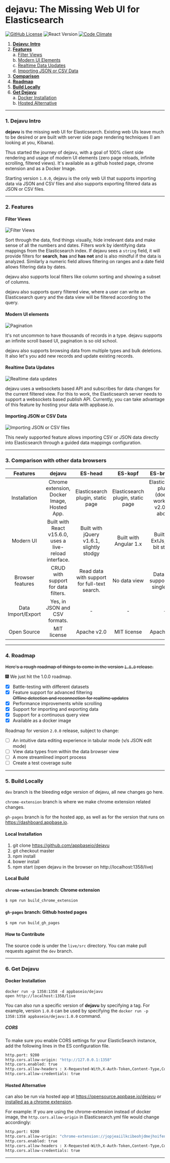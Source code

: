 dejavu: The Missing Web UI for Elasticsearch
====

[![GitHub License](https://img.shields.io/badge/license-MIT-blue.svg)](https://raw.githubusercontent.com/appbaseio/dejavu/dev/LICENSE.md)  ![React Version](https://img.shields.io/badge/react-v15.6-brightgreen.svg)
[![Code Climate](https://codeclimate.com/github/appbaseio/dejaVu/badges/gpa.svg)](https://codeclimate.com/github/appbaseio/dejaVu)

1. **[Dejavu: Intro](#1-dejavu-intro)**   
2. **[Features](#2-features)**  
  a. [Filter Views](#filter-views)  
  b. [Modern UI Elements](#modern-ui-elements)  
  c. [Realtime Data Updates](#realtime-data-updates)  
  d. [Importing JSON or CSV Data](#importing-json-or-csv-data)  
3. **[Comparison](#3-comparison-with-other-data-browsers)**
4. **[Roadmap](#4-roadmap)**
5. **[Build Locally](#5-build-locally)**  
6. **[Get Dejavu](#6-get-dejavu)**  
  a. [Docker Installation](#docker-installation)  
  b. [Hosted Alternative](#hosted-alternative)

---

### 1. Dejavu Intro

**dejavu** is the missing web UI for Elasticsearch. Existing web UIs leave much to be desired or are built with server side page rendering techniques (I am looking at you, Kibana).

Thus started the journey of dejavu, with a goal of 100% client side rendering and usage of modern UI elements (zero page reloads, infinite scrolling, filtered views). It's available as a github hosted page, chrome extension and as a Docker Image.

Starting version `1.0.0`, dejavu is the only web UI that supports importing data via JSON and CSV files and also supports exporting filtered data as JSON or CSV files.

---

### 2. Features

#### Filter Views

![Filter Views](http://i.imgur.com/sE90O10.gif)

Sort through the data, find things visually, hide irrelevant data and make sense of all the numbers and dates. Filters work by identifying data mappings from the Elasticsearch index. If dejavu sees a ``string`` field, it will provide filters for **search**, **has** and **has not** and is also mindful if the data is analyzed. Similarly a numeric field allows filtering on ranges and a date field allows filtering data by dates.

dejavu also supports local filters like column sorting and showing a subset of columns. 

dejavu also supports query filtered view, where a user can write an Elasticsearch query and the data view will be filtered according to the query.

#### Modern UI elements

![Pagination](http://i.imgur.com/IAX0kLX.gif)

It's not uncommon to have thousands of records in a type. dejavu supports an infinite scroll based UI, pagination is so old school.

dejavu also supports browsing data from multiple types and bulk deletions. It also let's you add new records and update existing records.

#### Realtime Data Updates

![Realtime data updates](http://i.imgur.com/z0Ey4BN.gif)

dejavu uses a websockets based API and subscribes for data changes for the current filtered view. For this to work, the Elasticsearch server needs to support a websockets based publish API. Currently, you can take advantage of this feature by hosting your data with appbase.io.

#### Importing JSON or CSV Data

![Importing JSON or CSV files](https://i.imgur.com/qro6e9Q.gif)


This newly supported feature allows importing CSV or JSON data directly into Elasticsearch through a guided data mappings configuration.

---

### 3. Comparison with other data browsers

|     Features     |                                                    dejavu                                                    | ES-head | ES-kopf | ES-browser |                                 Kibana                                |
|:----------------:|:------------------------------------------------------------------------------------------------------------:|:------------------:|:------------------:|:---------------------:|:---------------------------------------------------------------------:|
| Installation     | Chrome extension, Docker Image, Hosted App.      | Elasticsearch plugin, static page | Elasticsearch plugin, static page  | Elasticsearch plugin (doesn't work with v2.0 and above) | Elasticsearch plugin |
| Modern UI        | Built with React v15.6.0, uses a live-reload interface.                                                  | Built with jQuery v1.6.1, slightly stodgy | Built with Angular 1.x | Built with ExtJs, but a bit stodgy | Built with Node.JS, Hapi, Jade                                                                     |
| Browser features | CRUD with support for data filters. | Read data with support for full-text search. | No data view |  Data view support for a single type | Read view with support for visualizations / charting |
| Data Import/Export | Yes, in JSON and CSV formats. | - | - |  - | Only export is supported, no CSV support. |
| Open Source      | MIT license                                                                          |  Apache v2.0               |       MIT license             |   Apache v2.0                    |   Apache v2.0                                                                    |


---

### 4. Roadmap


<s>Here's a rough roadmap of things to come in the version ``1.0.0`` release.</s>

:fireworks: We just hit the 1.0.0 roadmap.

- [x] Battle-testing with different datasets
- [x] Feature support for advanced filtering   
<s>Offline detection and reconnection for realtime updates</s>
- [x] Performance improvements while scrolling
- [x] Support for importing and exporting data
- [x] Support for a continuous query view
- [x] Available as a docker image

Roadmap for version `2.0.0` release, subject to change:

- [ ] An intuitive data editing experience in tabular mode (v/s JSON edit mode)
- [ ] View data types from within the data browser view
- [ ] A more streamlined import process
- [ ] Create a test coverage suite

---

### 5. Build Locally

`dev` branch is the bleeding edge version of dejavu, all new changes go here.

`chrome-extension` branch is where we make chrome extension related changes.

`gh-pages` branch is for the hosted app, as well as for the version that runs on https://dashboard.appbase.io.


#### Local Installation

1. git clone https://github.com/appbaseio/dejavu
2. git checkout master
3. npm install
4. bower install
5. npm start (open dejavu in the browser on http://localhost:1358/live)

#### Local Build

#### `chrome-extension` branch: Chrome extension

```sh
$ npm run build_chrome_extension
```

#### `gh-pages` branch: Github hosted pages

```sh
$ npm run build_gh_pages
```

#### How to Contribute

The source code is under the ``live/src`` directory. You can make pull requests against the ``dev`` branch.

---

### 6. Get Dejavu

#### Docker Installation


```
docker run -p 1358:1358 -d appbaseio/dejavu
open http://localhost:1358/live
```   

You can also run a specific version of **dejavu** by specifying a tag. For example, version `1.0.0` can be used by specifying the ``docker run -p 1358:1358 appbaseio/dejavu:1.0.0`` command.

##### CORS

To make sure you enable CORS settings for your ElasticSearch instance, add the following lines in the ES configuration file.

```sh
http.port: 9200
http.cors.allow-origin: "http://127.0.0.1:1358"
http.cors.enabled: true
http.cors.allow-headers : X-Requested-With,X-Auth-Token,Content-Type,Content-Length,Authorization
http.cors.allow-credentials: true
```


#### Hosted Alternative

can also be run via hosted app at https://opensource.appbase.io/dejavu or [installed as a chrome extension](https://chrome.google.com/webstore/detail/dejavu/jopjeaiilkcibeohjdmejhoifenbnmlh).


For example: If you are using the chrome-extension instead of docker image, the `http.cors.allow-origin` in Elasticsearch.yml file would change accordingly:

```sh
http.port: 9200
http.cors.allow-origin: "chrome-extension://jopjeaiilkcibeohjdmejhoifenbnmlh"
http.cors.enabled: true
http.cors.allow-headers : X-Requested-With,X-Auth-Token,Content-Type,Content-Length,Authorization
http.cors.allow-credentials: true
```

---

